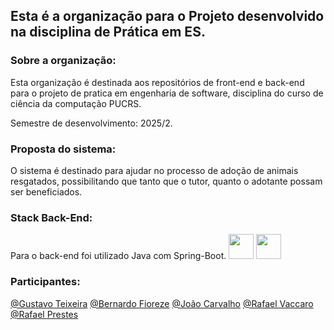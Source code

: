 ## Esta é a organização para o Projeto desenvolvido na disciplina de Prática em ES.

### Sobre a organização:
Esta organização é destinada aos repositórios de front-end e back-end para o projeto de pratica em engenharia de software, disciplina do curso de ciência da computação PUCRS.

Semestre de desenvolvimento: 2025/2.

### Proposta do sistema:
O sistema é destinado para ajudar no processo de adoção de animais resgatados, possibilitando que tanto que o tutor, quanto o adotante possam ser beneficiados.
### Stack Back-End:
Para o back-end foi utilizado Java com Spring-Boot.  <img src="https://cdn.jsdelivr.net/gh/devicons/devicon/icons/java/java-original.svg" width="40" height="40"/> 
<img src="https://cdn.jsdelivr.net/gh/devicons/devicon/icons/spring/spring-original.svg" width="40" height="40"/> 





### Participantes:
[@Gustavo Teixeira](https://github.com/gustateixeira)
[@Bernardo Fioreze](https://github.com/BernardoFioreze)
[@João Carvalho](https://github.com/joao-tc)
[@Rafael Vaccaro](https://github.com/RafaelVaccaro)
[@Rafael Prestes](https://github.com/rafaprests)

